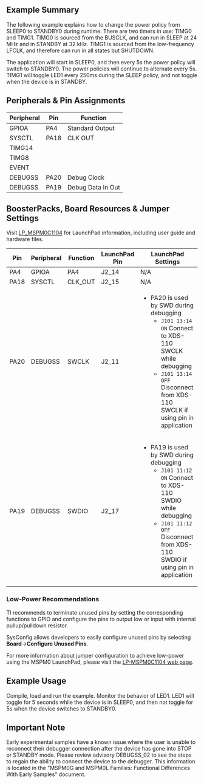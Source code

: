 ## Example Summary

The following example explains how to change the power policy from SLEEP0
to STANDBY0 during runtime. There are two timers in use: TIMG0 and TIMG1.
TIMG0 is sourced from the BUSCLK, and can run in SLEEP at 24 MHz and in STANDBY
at 32 kHz.
TIMG1 is sourced from the low-frequency LFCLK, and therefore can run in all
states but SHUTDOWN.

The application will start in SLEEP0, and then every 5s the power policy will
switch to STANDBY0. The power policies will continue to alternate every 5s.
TIMG1 will toggle LED1 every 250ms during the SLEEP policy, and not toggle when
the device is in STANDBY.

## Peripherals & Pin Assignments

| Peripheral | Pin | Function |
| --- | --- | --- |
| GPIOA | PA4 | Standard Output |
| SYSCTL | PA18 | CLK OUT |
| TIMG14 |  |  |
| TIMG8 |  |  |
| EVENT |  |  |
| DEBUGSS | PA20 | Debug Clock |
| DEBUGSS | PA19 | Debug Data In Out |

## BoosterPacks, Board Resources & Jumper Settings

Visit [LP_MSPM0C1104](https://www.ti.com/tool/LP-MSPM0C1104) for LaunchPad information, including user guide and hardware files.

| Pin | Peripheral | Function | LaunchPad Pin | LaunchPad Settings |
| --- | --- | --- | --- | --- |
| PA4 | GPIOA | PA4 | J2_14 | N/A |
| PA18 | SYSCTL | CLK_OUT | J2_15 | N/A |
| PA20 | DEBUGSS | SWCLK | J2_11 | <ul><li>PA20 is used by SWD during debugging<br><ul><li>`J101 13:14 ON` Connect to XDS-110 SWCLK while debugging<br><li>`J101 13:14 OFF` Disconnect from XDS-110 SWCLK if using pin in application</ul></ul> |
| PA19 | DEBUGSS | SWDIO | J2_17 | <ul><li>PA19 is used by SWD during debugging<br><ul><li>`J101 11:12 ON` Connect to XDS-110 SWDIO while debugging<br><li>`J101 11:12 OFF` Disconnect from XDS-110 SWDIO if using pin in application</ul></ul> |

### Low-Power Recommendations
TI recommends to terminate unused pins by setting the corresponding functions to
GPIO and configure the pins to output low or input with internal
pullup/pulldown resistor.

SysConfig allows developers to easily configure unused pins by selecting **Board**→**Configure Unused Pins**.

For more information about jumper configuration to achieve low-power using the
MSPM0 LaunchPad, please visit the [LP-MSPM0C1104 web page](https://www.ti.com/tool/LP-MSPM0C1104).

## Example Usage
Compile, load and run the example.
Monitor the behavior of LED1.
LED1 will toggle for 5 seconds while the device is in SLEEP0, and then not
toggle for 5s when the device switches to STANDBY0.

## Important Note
Early experimental samples have a known issue where the user is unable to
reconnect their debugger connection after the device has gone into STOP or
STANDBY mode. Please review advisory DEBUGSS_02 to see the steps to regain
the ability to connect the device to the debugger. This information is located
in the "MSPM0G and MSPM0L Families: Functional Differences With Early Samples"
document.
